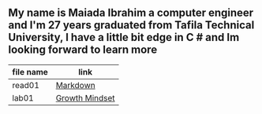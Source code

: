 
## My name is Maiada Ibrahim a computer engineer and I'm 27 years graduated from Tafila Technical University, I have a little bit edge in C # and Im looking forward to learn more

| file name   |   link    |        
-------  | --------
| read01 |[Markdown](https://maiada-ibrahim.github.io/reading-notes/read01)|
|lab01   |[Growth Mindset](https://maiada-ibrahim.github.io/reading-notes/lab01)|               